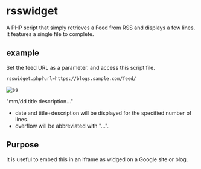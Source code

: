 # rsswidget
A PHP script that simply retrieves a Feed from RSS and displays a few lines. It features a single file to complete.


## example
Set the feed URL as a parameter.
and access this script file.

`rsswidget.php?url=https://blogs.sample.com/feed/`

![ss](https://user-images.githubusercontent.com/35519174/126019140-3a0ea598-2834-471e-942a-e3c1d9b09a1f.png)

"mm/dd title description..."
- date and title+description will be displayed for the specified number of lines.
- overflow will be abbreviated with "...".

## Purpose

It is useful to embed this in an iframe as widged on a Google site or blog.
